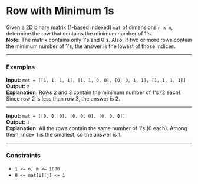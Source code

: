 # Row with Minimum 1s

Given a 2D binary matrix (1-based indexed) `mat` of dimensions `n x m`, determine the row that contains the minimum number of 1's.  
**Note:** The matrix contains only 1's and 0's. Also, if two or more rows contain the minimum number of 1's, the answer is the lowest of those indices.

---

### Examples

**Input:** `mat = [[1, 1, 1, 1], [1, 1, 0, 0], [0, 0, 1, 1], [1, 1, 1, 1]]`  
**Output:** `2`  
**Explanation:** Rows 2 and 3 contain the minimum number of 1's (2 each). Since row 2 is less than row 3, the answer is 2.

---

**Input:** `mat = [[0, 0, 0], [0, 0, 0], [0, 0, 0]]`  
**Output:** `1`  
**Explanation:** All the rows contain the same number of 1's (0 each). Among them, index 1 is the smallest, so the answer is 1.

---

### Constraints

- `1 <= n, m <= 1000`
- `0 <= mat[i][j] <= 1`
